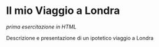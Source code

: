 # Il mio Viaggio a Londra

_prima esercitazione in HTML_

Descrizione e presentazione di un ipotetico viaggio a Londra
